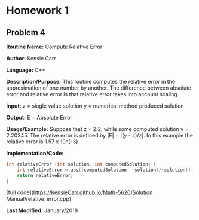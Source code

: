 # Homework 1
## Problem 4
**Routine Name:**           Compute Relative Error

**Author:** Kensie Carr

**Language:** C++

**Description/Purpose:** 
This routine computes the relative error in the approximation of one number by another. The difference between absolute error and relative error is that relative error takes into account scaling. 

**Input:**
z = single value solution
y = numerical method produced solution

**Output:** 
E = Absolute Error

**Usage/Example:**
Suppose that z = 2.2, while some computed solution y = 2.20345. The relative error is defined by |E| = |(y - z)/z|. In this example the relative error is 1.57 x 10^{-3}.

**Implementation/Code:** 
```c++
int relativeError (int solution, int computedSolution) {
    int relativeError = abs((computedSolution - solution)/(solution));
    return relativeError;
}
```
[full code](https://KensieCarr.github.io/Math-5620/Solution Manual/relative_error.cpp)

**Last Modified:** January/2018